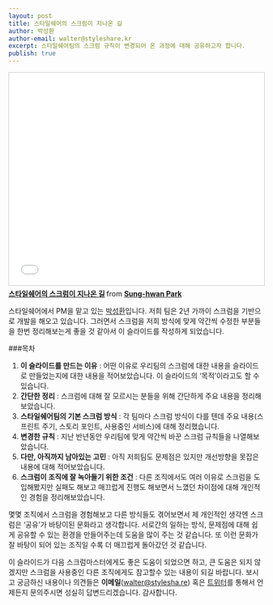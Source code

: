 ```yaml
---
layout: post
title: 스타일쉐어의 스크럼이 지나온 길
author: 박성환
author-email: walter@styleshare.kr
excerpt: 스타일쉐어팀의 스크럼 규칙이 변경되어 온 과정에 대해 공유하고자 합니다.
publish: true
---
```

<iframe src="//www.slideshare.net/slideshow/embed_code/key/nCyzRKJBTzmfcY" width="510" height="420" frameborder="0" marginwidth="0" marginheight="0" scrolling="no" style="border:1px solid #CCC; border-width:1px; margin-bottom:5px; max-width: 100%;  margin-left: auto; margin-right: auto; display: block;" allowfullscreen> </iframe> <div style="margin-bottom:5px"> <strong> <a href="//www.slideshare.net/unsteadyflow/ss-51058863" title="스타일쉐어의 스크럼이 지나온 길" target="_blank">스타일쉐어의 스크럼이 지나온 길</a> </strong> from <strong><a href="//www.slideshare.net/unsteadyflow" target="_blank">Sung-hwan Park</a></strong> </div>

스타일쉐어에서 PM을 맡고 있는 [박성환](https://twitter.com/UnsteadyFlow)입니다. 저희 팀은 2년 가까이 스크럼을 기반으로 개발을 해오고 있습니다. 그러면서 스크럼을 저희 방식에 맞게 약간씩 수정한 부분들을 한번 정리해보는게 좋을 것 같아서 이 슬라이드를 작성하게 되었습니다.

###목차
1. **이 슬라이드를 만드는 이유** : 어떤 이유로 우리팀의 스크럼에 대한 내용을 슬라이드로 만들었는지에 대한 내용을 적어보았습니다. 이 슬라이드의 ‘목적’이라고도 할 수 있습니다.
2. **간단한 정리** : 스크럼에 대해 잘 모르시는 분들을 위해 간단하게 주요 내용을 정리해보았습니다. 
3. **스타일쉐어팀의 기본 스크럼 방식** : 각 팀마다 스크럼 방식이 다를 텐데 주요 내용(스프린트 주기, 스토리 포인트, 사용중인 서비스)에 대해 정리했습니다.
4. **변경한 규칙** : 지난 반년동안 우리팀에 맞게 약간씩 바꾼 스크럼 규칙들을 나열해보았습니다.
5. **다만, 아직까지 남아있는 고민** : 아직 저희팀도 문제점은 있지만 개선방향을 못잡은 내용에 대해 적어보았습니다.
6. **스크럼이 조직에 잘 녹아들기 위한 조건** : 다른 조직에서도 여러 이유로 스크럼을 도입해봤지만 실패도 해보고 매끄럽게 진행도 해보면서 느꼈던 차이점에 대해 개인적인 경험을 정리해보았습니다.

몇몇 조직에서 스크럼을 경험해보고 다른 방식들도 겪어보면서 제 개인적인 생각엔 스크럼은 ‘공유’가 바탕이된 문화라고 생각합니다. 서로간의 일하는 방식, 문제점에 대해 쉽게 공유할 수 있는 환경을 만들어주는데 도움을 많이 주는 것 같습니다. 또 이런 문화가 잘 바탕이 되어 있는 조직일 수록 더 매끄럽게 돌아갔던 것 같습니다.

이 슬라이드가 다음 스크럼마스터에게도 좋은 도움이 되었으면 하고, 큰 도움은 되지 않겠지만 스크럼을 사용중인 다른 조직에게도 참고할수 있는 내용이 되길 바랍니다. 보시고 궁금하신 내용이나 의견들은 **이메일**(walter@stylesha.re) 혹은 [트위터](https://twitter.com/UnsteadyFlow)를 통해서 언제든지 문의주시면 성실히 답변드리겠습니다. 감사합니다.
